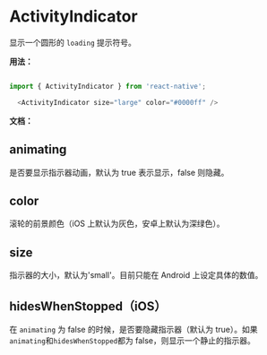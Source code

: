 # ActivityIndicator

显示一个圆形的 `loading` 提示符号。

**用法：**

```js

import { ActivityIndicator } from 'react-native';

  <ActivityIndicator size="large" color="#0000ff" />

```

**文档：**

## animating

是否要显示指示器动画，默认为 true 表示显示，false 则隐藏。

## color

滚轮的前景颜色（iOS 上默认为灰色，安卓上默认为深绿色）。

## size

指示器的大小，默认为'small'。目前只能在 Android 上设定具体的数值。

## hidesWhenStopped（iOS）

在 `animating` 为 false 的时候，是否要隐藏指示器（默认为 true）。如果`animating`和`hidesWhenStopped`都为 false，则显示一个静止的指示器。
